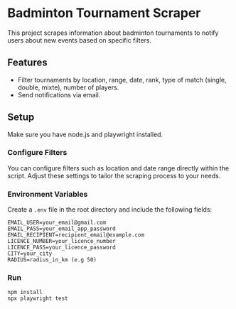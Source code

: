 # Badminton Tournament Scraper

This project scrapes information about badminton tournaments to notify users about new events based on specific filters.

## Features

- Filter tournaments by location, range, date, rank, type of match (single, double, mixte), number of players.
- Send notifications via email.

## Setup

Make sure you have node.js and playwright installed.

### Configure Filters

You can configure filters such as location and date range directly within the script. Adjust these settings to tailor the scraping process to your needs.

### Environment Variables

Create a `.env` file in the root directory and include the following fields:

```env
EMAIL_USER=your_email@gmail.com
EMAIL_PASS=your_email_app_password
EMAIL_RECIPIENT=recipient_email@example.com
LICENCE_NUMBER=your_licence_number
LICENCE_PASS=your_licence_password
CITY=your_city
RADIUS=radius_in_km (e.g 50)
```

### Run

```
npm install
npx playwright test
```
